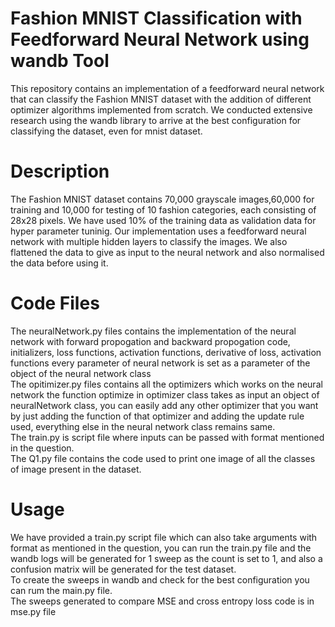 # Fashion MNIST Classification with Feedforward Neural Network using wandb Tool
This repository contains an implementation of a feedforward neural network that can classify the Fashion MNIST dataset with the addition of different optimizer algorithms implemented from scratch. We conducted extensive research using the wandb library to arrive at the best configuration for classifying the dataset, even for mnist dataset.
# Description
The Fashion MNIST dataset contains 70,000 grayscale images,60,000 for training and 10,000 for testing of 10 fashion categories, each consisting of 28x28 pixels. We have used 10% of the training data as validation data for hyper parameter tuninig. Our implementation uses a feedforward neural network with multiple hidden layers to classify the images. We also flattened the data to give as input to the neural network and also normalised the data before using it.
# Code Files
The neuralNetwork.py files contains the implementation of the neural network with forward propogation and backward propogation code, initializers, loss functions, activation functions, derivative of loss, activation functions every parameter of neural network is set as a parameter of the object of the neural network class<br>
The opitimizer.py files contains all the optimizers which works on the neural network the function optimize in optimizer class takes as input an object of neuralNetwork class, you can easily add any other optimizer that you want by just adding the function of that optimizer and adding the update rule used, everything else in the neural network class remains same.<br>
The train.py is script file where inputs can be passed with format mentioned in the question.<br>
The Q1.py file contains the code used to print one image of all the classes of image present in the dataset.<br>
# Usage
We have provided a train.py script file which can also take arguments with format as mentioned in the question, you can run the train.py file and the wandb logs will be generated for 1 sweep as the count is set to 1, and also a confusion matrix will be generated for the test dataset.<br>
To create the sweeps in wandb and check for the best configuration you can rum the main.py file.<br>
The sweeps generated to compare MSE and cross entropy loss code is in mse.py file<br>
